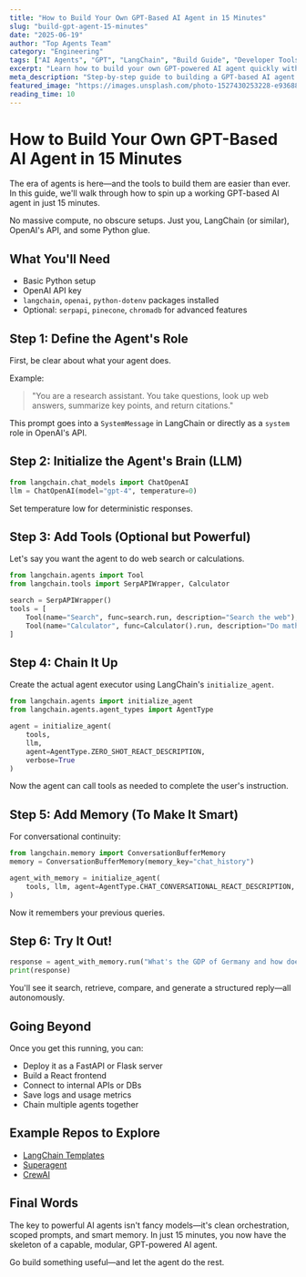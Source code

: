```yaml
---
title: "How to Build Your Own GPT-Based AI Agent in 15 Minutes"
slug: "build-gpt-agent-15-minutes"
date: "2025-06-19"
author: "Top Agents Team"
category: "Engineering"
tags: ["AI Agents", "GPT", "LangChain", "Build Guide", "Developer Tools"]
excerpt: "Learn how to build your own GPT-powered AI agent quickly with open-source tools and APIs."
meta_description: "Step-by-step guide to building a GPT-based AI agent in 15 minutes using LangChain and OpenAI. Fast, practical, and modern."
featured_image: "https://images.unsplash.com/photo-1527430253228-e93688616381?w=800"
reading_time: 10
---
```


# How to Build Your Own GPT-Based AI Agent in 15 Minutes

The era of agents is here—and the tools to build them are easier than ever. In this guide, we'll walk through how to spin up a working GPT-based AI agent in just 15 minutes.

No massive compute, no obscure setups. Just you, LangChain (or similar), OpenAI's API, and some Python glue.

## What You'll Need

- Basic Python setup  
- OpenAI API key  
- `langchain`, `openai`, `python-dotenv` packages installed  
- Optional: `serpapi`, `pinecone`, `chromadb` for advanced features  

## Step 1: Define the Agent's Role

First, be clear about what your agent does.

Example:  
> "You are a research assistant. You take questions, look up web answers, summarize key points, and return citations."

This prompt goes into a `SystemMessage` in LangChain or directly as a `system` role in OpenAI's API.

## Step 2: Initialize the Agent's Brain (LLM)

```python
from langchain.chat_models import ChatOpenAI
llm = ChatOpenAI(model="gpt-4", temperature=0)
```

Set temperature low for deterministic responses.

## Step 3: Add Tools (Optional but Powerful)

Let's say you want the agent to do web search or calculations.

```python
from langchain.agents import Tool
from langchain.tools import SerpAPIWrapper, Calculator

search = SerpAPIWrapper()
tools = [
    Tool(name="Search", func=search.run, description="Search the web"),
    Tool(name="Calculator", func=Calculator().run, description="Do math"),
]
```

## Step 4: Chain It Up

Create the actual agent executor using LangChain's `initialize_agent`.

```python
from langchain.agents import initialize_agent
from langchain.agents.agent_types import AgentType

agent = initialize_agent(
    tools,
    llm,
    agent=AgentType.ZERO_SHOT_REACT_DESCRIPTION,
    verbose=True
)
```

Now the agent can call tools as needed to complete the user's instruction.

## Step 5: Add Memory (To Make It Smart)

For conversational continuity:

```python
from langchain.memory import ConversationBufferMemory
memory = ConversationBufferMemory(memory_key="chat_history")

agent_with_memory = initialize_agent(
    tools, llm, agent=AgentType.CHAT_CONVERSATIONAL_REACT_DESCRIPTION, memory=memory, verbose=True
)
```

Now it remembers your previous queries.

## Step 6: Try It Out!

```python
response = agent_with_memory.run("What's the GDP of Germany and how does it compare to Japan?")
print(response)
```

You'll see it search, retrieve, compare, and generate a structured reply—all autonomously.

## Going Beyond

Once you get this running, you can:

- Deploy it as a FastAPI or Flask server  
- Build a React frontend  
- Connect to internal APIs or DBs  
- Save logs and usage metrics  
- Chain multiple agents together  

## Example Repos to Explore

- [LangChain Templates](https://github.com/hwchase17/langchain-hub)  
- [Superagent](https://github.com/homanp/superagent)  
- [CrewAI](https://github.com/joaomdmoura/crewAI)  

## Final Words

The key to powerful AI agents isn't fancy models—it's clean orchestration, scoped prompts, and smart memory. In just 15 minutes, you now have the skeleton of a capable, modular, GPT-powered AI agent.

Go build something useful—and let the agent do the rest.

